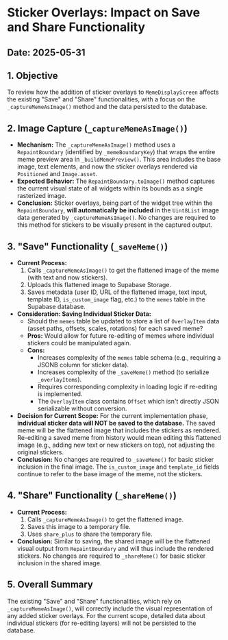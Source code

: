 # Sticker Overlays: Impact on Save and Share Functionality

## Date: 2025-05-31

## 1. Objective
To review how the addition of sticker overlays to `MemeDisplayScreen` affects the existing "Save" and "Share" functionalities, with a focus on the `_captureMemeAsImage()` method and the data persisted to the database.

## 2. Image Capture (`_captureMemeAsImage()`)

*   **Mechanism:** The `_captureMemeAsImage()` method uses a `RepaintBoundary` (identified by `_memeBoundaryKey`) that wraps the entire meme preview area in `_buildMemePreview()`. This area includes the base image, text elements, and now the sticker overlays rendered via `Positioned` and `Image.asset`.
*   **Expected Behavior:** The `RepaintBoundary.toImage()` method captures the current visual state of all widgets within its bounds as a single rasterized image.
*   **Conclusion:** Sticker overlays, being part of the widget tree within the `RepaintBoundary`, **will automatically be included** in the `Uint8List` image data generated by `_captureMemeAsImage()`. No changes are required to this method for stickers to be visually present in the captured output.

## 3. "Save" Functionality (`_saveMeme()`)

*   **Current Process:**
    1.  Calls `_captureMemeAsImage()` to get the flattened image of the meme (with text and now stickers).
    2.  Uploads this flattened image to Supabase Storage.
    3.  Saves metadata (user ID, URL of the flattened image, text input, template ID, `is_custom_image` flag, etc.) to the `memes` table in the Supabase database.
*   **Consideration: Saving Individual Sticker Data:**
    *   Should the `memes` table be updated to store a list of `OverlayItem` data (asset paths, offsets, scales, rotations) for each saved meme?
    *   **Pros:** Would allow for future re-editing of memes where individual stickers could be manipulated again.
    *   **Cons:**
        *   Increases complexity of the `memes` table schema (e.g., requiring a JSONB column for sticker data).
        *   Increases complexity of the `_saveMeme()` method (to serialize `_overlayItems`).
        *   Requires corresponding complexity in loading logic if re-editing is implemented.
        *   The `OverlayItem` class contains `Offset` which isn't directly JSON serializable without conversion.
*   **Decision for Current Scope:** For the current implementation phase, **individual sticker data will NOT be saved to the database.** The saved meme will be the flattened image that includes the stickers as rendered. Re-editing a saved meme from history would mean editing this flattened image (e.g., adding new text or new stickers on top), not adjusting the original stickers.
*   **Conclusion:** No changes are required to `_saveMeme()` for basic sticker inclusion in the final image. The `is_custom_image` and `template_id` fields continue to refer to the base image of the meme, not the stickers.

## 4. "Share" Functionality (`_shareMeme()`)

*   **Current Process:**
    1.  Calls `_captureMemeAsImage()` to get the flattened image.
    2.  Saves this image to a temporary file.
    3.  Uses `share_plus` to share the temporary file.
*   **Conclusion:** Similar to saving, the shared image will be the flattened visual output from `RepaintBoundary` and will thus include the rendered stickers. No changes are required to `_shareMeme()` for basic sticker inclusion in the shared image.

## 5. Overall Summary
The existing "Save" and "Share" functionalities, which rely on `_captureMemeAsImage()`, will correctly include the visual representation of any added sticker overlays. For the current scope, detailed data about individual stickers (for re-editing layers) will not be persisted to the database.

